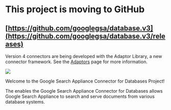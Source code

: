 # This project is moving to GitHub #

## [https://github.com/googlegsa/database.v3](https://github.com/googlegsa/database.v3/releases) ##

Version 4 connectors are being developed with the Adaptor Library, a new connector framework. See the
[Adaptors](http://googlegsa.github.io/adaptor/index.html) page for more information.

<img src='http://www.google.com/enterprise/labs/images/labs_connector_dbs.jpg' />

Welcome to the Google Search Appliance Connector for Databases Project!

The enables the Google Search Appliance Connector for Databases allows Google Search Appliance to search and serve documents from various database systems.